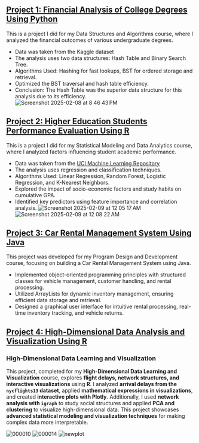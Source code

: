 ## [Project 1: Financial Analysis of College Degrees Using Python](https://github.com/lingjin0725/Python)

This is a project I did for my Data Structures and Algorithms course, where I analyzed the financial outcomes of various undergraduate degrees.  

- Data was taken from the Kaggle dataset 
- The analysis uses two data structures: Hash Table and Binary Search Tree.  
- Algorithms Used: Hashing for fast lookups, BST for ordered storage and retrieval.  
- Optimized the BST traversal and hash table efficiency.
- Conclusion: The Hash Table was the superior data structure for this analysis due to its efficiency.  
![Screenshot 2025-02-08 at 8 46 43 PM](https://github.com/user-attachments/assets/d4282b7b-a1ba-4112-8dbd-cd5d4015229f)

## [Project 2: Higher Education Students Performance Evaluation Using R](https://github.com/lingjin0725/R)

This is a project I did for my Statistical Modeling and Data Analytics course, where I analyzed factors influencing student academic performance.  

- Data was taken from the [UCI Machine Learning Repository](https://archive.ics.uci.edu/dataset/856/higher+education+students+performance+evaluation)
- The analysis uses regression and classification techniques. 
- Algorithms Used: Linear Regression, Random Forest, Logistic Regression, and K-Nearest Neighbors.  
- Explored the impact of socio-economic factors and study habits on cumulative GPA.
- Identified key predictors using feature importance and correlation analysis.
![Screenshot 2025-02-09 at 12 05 17 AM](https://github.com/user-attachments/assets/a6e70a59-8424-4aba-a1f9-dd11f91594c4)
![Screenshot 2025-02-09 at 12 08 22 AM](https://github.com/user-attachments/assets/12011f21-e16f-4bca-86bb-c91532d6af65)

## [Project 3: Car Rental Management System Using Java](https://github.com/lingjin0725/Java)

This project was developed for my Program Design and Development course, focusing on building a Car Rental Management System using Java.  

- Implemented object-oriented programming principles with structured classes for vehicle management, customer handling, and rental processing.  
- Utilized ArrayLists for dynamic inventory management, ensuring efficient data storage and retrieval.  
- Designed a graphical user interface for intuitive rental processing, real-time inventory tracking, and vehicle returns.  

## [Project 4: High-Dimensional Data Analysis and Visualization Using R](https://github.com/lingjin0725/nycflights13)

### **High-Dimensional Data Learning and Visualization**  

This project, completed for my **High-Dimensional Data Learning and Visualization** course, explores **flight delays, network structures, and interactive visualizations** using **R**. I analyzed **arrival delays from the `nycflights13` dataset**, applied **mathematical expressions in visualizations**, and created **interactive plots with Plotly**. Additionally, I used **network analysis with `igraph`** to study social structures and applied **PCA and clustering** to visualize high-dimensional data. This project showcases **advanced statistical modeling and visualization techniques** for making complex data more interpretable.

![000010](https://github.com/user-attachments/assets/9c3bd060-5849-47d0-a316-01a423566341)
![000014](https://github.com/user-attachments/assets/bd5b29f7-a38b-452b-8ba9-a189877e183e)
![newplot](https://github.com/user-attachments/assets/f0b5d0ef-758f-4b94-a901-c66e6a8dd536)






